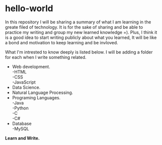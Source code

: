 # hello-world

In this repository I will be sharing a summary of what I am learning in the greate filed of technology. 
It is for the sake of sharing and be able to practice my writing and group my new learned knowledge =).
Plus, I think it is a good idea to start writing publicly about what you learned, It will be like a bond and motivation to keep learning and be invloved. 

What I'm intrested to know deeply is listed below. I will be adding a folder for each when I write something related. 


* Web development.
  <br>-HTML
  <br>-CSS
  <br>-JavaScript
* Data Science.
* Natural Language Processing.
* Programing Languages.
 <br>-Java
  <br>-Python
  <br>-C
  <br>-C#
* Database 
  <br>-MySQL
  
  
<b>Learn and Write.</b> 

